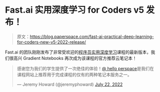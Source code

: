 # Fast.ai 实用深度学习 for Coders v5 发布！

> 原文：<https://blog.paperspace.com/fast-ai-practical-deep-learning-for-coders-new-v5-2022-release/>

Fast.ai 的团队刚刚发布了非常受欢迎的[程序员实用深度学习](https://course.fast.ai/)课程的最新版本，我们很高兴 Gradient Notebooks 再次成为该课程的官方推荐云笔记本！

> 感谢您为我们的学生提供了一次绝佳的体验！[@ hello perspace](https://twitter.com/HelloPaperspace?ref_src=twsrc%5Etfw)是我们在课程网站上推荐用于完成课程的仅有的两种笔记本服务之一。
> 
> — Jeremy Howard (@jeremyphoward) [July 22, 2022](https://twitter.com/jeremyphoward/status/1550531160102830080?ref_src=twsrc%5Etfw)